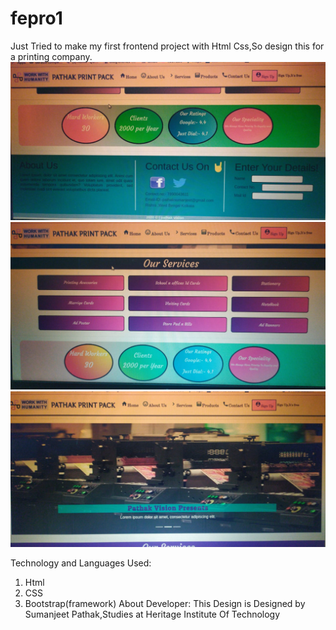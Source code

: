 # fepro1
Just Tried to make my first frontend project with Html Css,So design this for a printing company.
![alt text](https://github.com/pathaksumanjeet23/fepro1/blob/master/WhatsApp%20Image%202020-05-24%20at%209.23.47%20PM%20(1).jpeg) ![alt text](https://github.com/pathaksumanjeet23/fepro1/blob/master/WhatsApp%20Image%202020-05-24%20at%209.23.47%20PM%20(2).jpeg) ![alt text](https://github.com/pathaksumanjeet23/fepro1/blob/master/WhatsApp%20Image%202020-05-24%20at%209.23.47%20PM.jpeg)


Technology and Languages Used:
1. Html 
2. CSS
3. Bootstrap(framework)
About Developer:
This Design is Designed by Sumanjeet Pathak,Studies at Heritage Institute Of Technology
